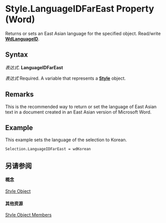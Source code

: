 
# Style.LanguageIDFarEast Property (Word)

Returns or sets an East Asian language for the specified object. Read/write  **[WdLanguageID](9b3ef147-95f3-0eb6-db0c-0166fe7d2da2.md)**.


## Syntax

 _表达式_. **LanguageIDFarEast**

 _表达式_ Required. A variable that represents a **[Style](473f8f41-2cba-769e-c0da-441d9d85b009.md)** object.


## Remarks

This is the recommended way to return or set the language of East Asian text in a document created in an East Asian version of Microsoft Word.


## Example

This example sets the language of the selection to Korean.


```
Selection.LanguageIDFarEast = wdKorean
```


## 另请参阅


#### 概念


[Style Object](473f8f41-2cba-769e-c0da-441d9d85b009.md)
#### 其他资源


[Style Object Members](http://msdn.microsoft.com/library/37c68e72-c745-bc9c-1547-0cf177cbdef4%28Office.15%29.aspx)
